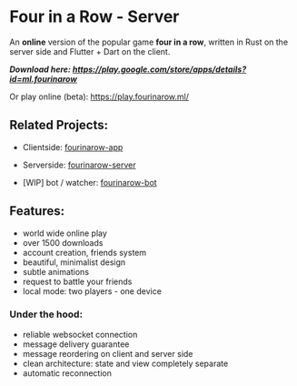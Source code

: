 # Four in a Row - Server

An **online** version of the popular game **four in a row**, written in Rust on the server side and Flutter + Dart on the client.

***Download here: https://play.google.com/store/apps/details?id=ml.fourinarow***

Or play online (beta): https://play.fourinarow.ml/

## Related Projects:
- Clientside: [fourinarow-app](https://github.com/ffactory-ofcl/fourinarow-app)

- Serverside: [fourinarow-server](https://github.com/ffactory-ofcl/fourinarow-server)

- \[WIP\] bot / watcher: [fourinarow-bot](https://github.com/ffactory-ofcl/fourinarow-bot)

## Features:
- world wide online play
- over 1500 downloads
- account creation, friends system
- beautiful, minimalist design
- subtle animations
- request to battle your friends
- local mode: two players - one device

### Under the hood:
- reliable websocket connection
- message delivery guarantee
- message reordering on client and server side
- clean architecture: state and view completely separate
- automatic reconnection
